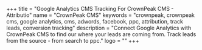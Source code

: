 +++
title = "Google Analytics CMS Tracking For CrownPeak CMS - Attributio"
name = "CrownPeak CMS"
keywords = "crownpeak, crownpeak cms, google analytics, cms, adwords, facebook, ppc, attribution, track leads, conversion tracking"
description = "Connect Google Analytics with CrownPeak CMS to find our where your leads are coming from. Track leads from the source - from search to ppc."
logo = ""
+++

